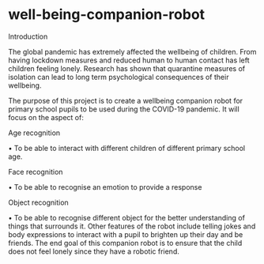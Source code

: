 # well-being-companion-robot
Introduction

The global pandemic has extremely affected the wellbeing of children. From having lockdown measures and reduced human to human contact has left children feeling lonely. Research has shown that quarantine measures of isolation can lead to long term psychological consequences of their wellbeing. 

The purpose of this project is to create a wellbeing companion robot for primary school pupils to be used during the COVID-19 pandemic. It will focus on the aspect of:

Age recognition

•	To be able to interact with different children of different primary school age.

Face recognition

•	To be able to recognise an emotion to provide a response

Object recognition 

•	To be able to recognise different object for the better understanding of things that surrounds it.
Other features of the robot include telling jokes and body expressions to interact with a pupil to brighten up their day and be friends. The end goal of this companion robot is to ensure that the child does not feel lonely since they have a robotic friend.
